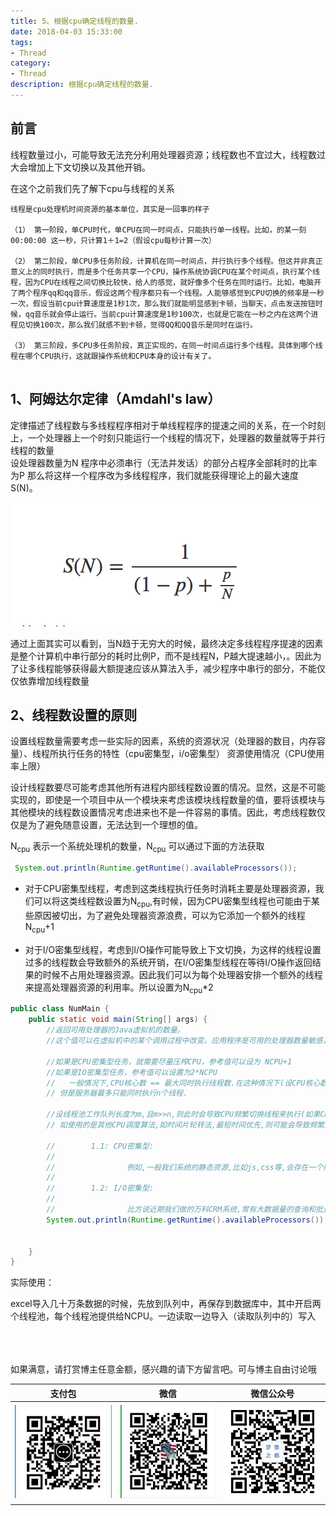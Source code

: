 ```yaml
---
title: 5、根据cpu确定线程的数量.
date: 2018-04-03 15:33:00
tags: 
- Thread
category: 
- Thread
description: 根据cpu确定线程的数量.
---
```

<!-- image url 
https://raw.githubusercontent.com/HealerJean/HealerJean.github.io/master/blogImages
　　首行缩进
<font color="red">  </font>
-->

## 前言

线程数量过小，可能导致无法充分利用处理器资源；线程数也不宜过大，线程数过大会增加上下文切换以及其他开销。

在这个之前我们先了解下cpu与线程的关系



```
线程是cpu处理机时间资源的基本单位，其实是一回事的样子

（1） 第一阶段，单CPU时代，单CPU在同一时间点，只能执行单一线程。比如，的某一刻00:00:00 这一秒，只计算1＋1=2（假设cpu每秒计算一次）

（2） 第二阶段，单CPU多任务阶段，计算机在同一时间点，并行执行多个线程。但这并非真正意义上的同时执行，而是多个任务共享一个CPU，操作系统协调CPU在某个时间点，执行某个线程，因为CPU在线程之间切换比较快，给人的感觉，就好像多个任务在同时运行。比如，电脑开了两个程序qq和qq音乐，假设这两个程序都只有一个线程。人能够感觉到CPU切换的频率是一秒一次，假设当前cpu计算速度是1秒1次，那么我们就能明显感到卡顿，当聊天，点击发送按钮时候，qq音乐就会停止运行。当前cpu计算速度是1秒100次，也就是它能在一秒之内在这两个进程见切换100次，那么我们就感不到卡顿，觉得QQ和QQ音乐是同时在运行。

（3） 第三阶段，多CPU多任务阶段，真正实现的，在同一时间点运行多个线程。具体到哪个线程在哪个CPU执行，这就跟操作系统和CPU本身的设计有关了。


```
	


## 1、阿姆达尔定律（Amdahl's law）

定律描述了线程数与多线程程序相对于单线程程序的提速之间的关系，在一个时刻上，一个处理器上一个时刻只能运行一个线程的情况下，处理器的数量就等于并行线程的数量<br/>
设处理器数量为N
程序中必须串行（无法并发话）的部分占程序全部耗时的比率为P
那么将这样一个程序改为多线程程序，我们就能获得理论上的最大速度S(N)。

![WX20180503-120301@2x](https://raw.githubusercontent.com/HealerJean/HealerJean.github.io/master/blogImages/WX20180503-120301@2x.png)


通过上面其实可以看到，当N趋于无穷大的时候，最终决定多线程程序提速的因素是整个计算机中串行部分的耗时比例P，而不是线程N，P越大提速越小，。因此为了让多线程能够获得最大额提速应该从算法入手，减少程序中串行的部分，不能仅仅依靠增加线程数量



## 2、线程数设置的原则

设置线程数量需要考虑一些实际的因素，系统的资源状况（处理器的数目，内存容量）、线程所执行任务的特性（cpu密集型，i/o密集型） 资源使用情况（CPU使用率上限）

设计线程数要尽可能考虑其他所有进程内部线程数设置的情况。显然，这是不可能实现的，即使是一个项目中从一个模块来考虑该模块线程数量的值，要将该模块与其他模块的线程数设置情况考虑进来也不是一件容易的事情。因此，考虑线程数仅仅是为了避免随意设置，无法达到一个理想的值。

N<sub>cpu</sub> 表示一个系统处理机的数量，N<sub>cpu</sub> 可以通过下面的方法获取


```java
 System.out.println(Runtime.getRuntime().availableProcessors());
```


* 对于CPU密集型线程，考虑到这类线程执行任务时消耗主要是处理器资源，我们可以将这类线程数设置为N<sub>cpu</sub>,有时候，因为CPU密集型线程也可能由于某些原因被切出，为了避免处理器资源浪费，可以为它添加一个额外的线程N<sub>cpu</sub>+1



* 对于I/O密集型线程，考虑到I/O操作可能导致上下文切换，为这样的线程设置过多的线程数会导致额外的系统开销，在I/O密集型线程在等待I/O操作返回结果的时候不占用处理器资源。因此我们可以为每个处理器安排一个额外的线程来提高处理器资源的利用率。所以设置为N<sub>cpu</sub>*2





```java
public class NumMain {
    public static void main(String[] args) {
        //返回可用处理器的Java虚拟机的数量。
        //这个值可以在虚拟机中的某个调用过程中改变。应用程序是可用的处理器数量敏感，因此应该偶尔查询该属性，并适当调整自己的资源使用情况。

        //如果是CPU密集型任务，就需要尽量压榨CPU，参考值可以设为 NCPU+1
        //如果是IO密集型任务，参考值可以设置为2*NCPU
        //   一般情况下,CPU核心数 == 最大同时执行线程数.在这种情况下(设CPU核心数为n),大量客户端会发送请求到服务器,
        // 但是服务器最多只能同时执行n个线程.

        //设线程池工作队列长度为m,且m>>n,则此时会导致CPU频繁切换线程来执行(如果CPU使用的是FCFS,则不会频繁切换,
        // 如使用的是其他CPU调度算法,如时间片轮转法,最短时间优先,则可能会导致频繁的线程切换).

        //        1.1: CPU密集型:
        //
        //                例如,一般我们系统的静态资源,比如js,css等,会存在一个版本号,如 main.js?v0,每当用户访问这个资源的时候,会发送一个比对请求到服务端,比对本地静态文件版本和服务端的文件版本是否一致,不一致则更新.这种任务一般不占用大量IO,所以后台服务器可以快速处理,压力落在CPU上.
        //
        //        1.2: I/O密集型:
        //
        //                比方说近期我们做的万科CRM系统,常有大数据量的查询和批量插入操作,此时的压力主要在I/O上.
        System.out.println(Runtime.getRuntime().availableProcessors());


    }
}


```


实际使用：

excel导入几十万条数据的时候，先放到队列中，再保存到数据库中，其中开启两个线程池，每个线程池提供给NCPU。一边读取一边导入（读取队列中的）写入




<br/><br/><br/>
如果满意，请打赏博主任意金额，感兴趣的请下方留言吧。可与博主自由讨论哦

|支付包 | 微信|微信公众号|
|:-------:|:-------:|:------:|
|![支付宝](https://raw.githubusercontent.com/HealerJean/HealerJean.github.io/master/assets/img/tctip/alpay.jpg) | ![微信](https://raw.githubusercontent.com/HealerJean/HealerJean.github.io/master/assets/img/tctip/weixin.jpg)|![微信公众号](https://raw.githubusercontent.com/HealerJean/HealerJean.github.io/master/assets/img/my/qrcode_for_gh_a23c07a2da9e_258.jpg)|




<!-- Gitalk 评论 start  -->

<link rel="stylesheet" href="https://unpkg.com/gitalk/dist/gitalk.css">
<script src="https://unpkg.com/gitalk@latest/dist/gitalk.min.js"></script> 
<div id="gitalk-container"></div>    
 <script type="text/javascript">
    var gitalk = new Gitalk({
		clientID: `1d164cd85549874d0e3a`,
		clientSecret: `527c3d223d1e6608953e835b547061037d140355`,
		repo: `HealerJean.github.io`,
		owner: 'HealerJean',
		admin: ['HealerJean'],
		id: 'CMvk74zmrAv25pyb',
    });
    gitalk.render('gitalk-container');
</script> 

<!-- Gitalk end -->

